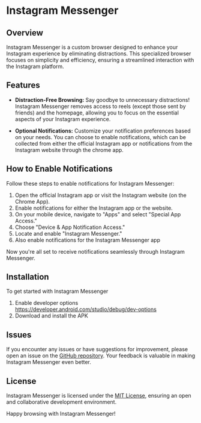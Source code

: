 # Instagram Messenger

## Overview

Instagram Messenger is a custom browser designed to enhance your Instagram experience by eliminating distractions. This specialized browser focuses on simplicity and efficiency, ensuring a streamlined interaction with the Instagram platform.

## Features

- **Distraction-Free Browsing:** Say goodbye to unnecessary distractions! Instagram Messenger removes access to reels (except those sent by friends) and the homepage, allowing you to focus on the essential aspects of your Instagram experience.

- **Optional Notifications:** Customize your notification preferences based on your needs. You can choose to enable notifications, which can be collected from either the official Instagram app or notifications from the Instagram website through the chrome app.

## How to Enable Notifications

Follow these steps to enable notifications for Instagram Messenger:

1. Open the official Instagram app or visit the Instagram website (on the Chrome App).
2. Enable notifications for either the Instagram app or the website.
3. On your mobile device, navigate to "Apps" and select "Special App Access."
4. Choose "Device & App Notification Access."
5. Locate and enable "Instagram Messenger."
6. Also enable notifications for the Instagram Messenger app

Now you're all set to receive notifications seamlessly through Instagram Messenger.

## Installation

To get started with Instagram Messenger
1. Enable developer options https://developer.android.com/studio/debug/dev-options
2. Download and install the APK

## Issues

If you encounter any issues or have suggestions for improvement, please open an issue on the [GitHub repository](link-to-repository). Your feedback is valuable in making Instagram Messenger even better.

## License

Instagram Messenger is licensed under the [MIT License](LICENSE), ensuring an open and collaborative development environment.

Happy browsing with Instagram Messenger!
